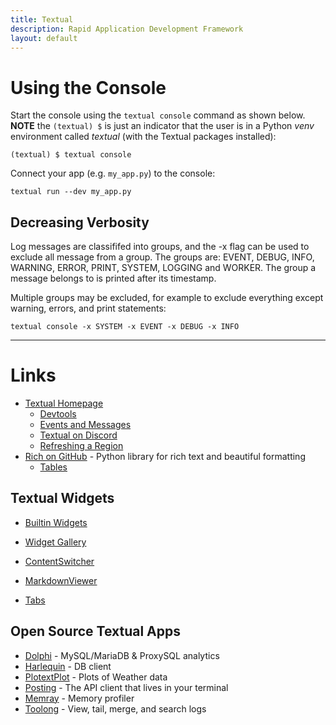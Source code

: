 ```yaml
---
title: Textual
description: Rapid Application Development Framework
layout: default
---
```


# Using the Console

Start the console using the `textual console` command as shown below. **NOTE** the `(textual) $` is just an indicator that the user is in a Python *venv* environment called *textual* (with the Textual packages installed):

```
(textual) $ textual console
```

Connect your app (e.g. `my_app.py`) to the console:

```
textual run --dev my_app.py
```

## Decreasing Verbosity

Log messages are classififed into groups, and the -x flag can be used to exclude all message from a group. The groups are: EVENT, DEBUG, INFO, WARNING, ERROR, PRINT, SYSTEM, LOGGING and WORKER. The group a message belongs to is printed after its timestamp.

Multiple groups may be excluded, for example to exclude everything except warning, errors, and print statements:

```
textual console -x SYSTEM -x EVENT -x DEBUG -x INFO
```

---

# Links

* [Textual Homepage](https://textual.textualize.io/)
  * [Devtools](https://textual.textualize.io/guide/devtools/)
  * [Events and Messages](https://textual.textualize.io/guide/events/)
  * [Textual on Discord](https://discord.gg/Enf6Z3qhVr)
  * [Refreshing a Region](https://textual.textualize.io/guide/widgets/#region-updates)
* [Rich on GitHub](https://github.com/Textualize/rich) - Python library for rich text and beautiful formatting
  * [Tables](https://rich.readthedocs.io/en/latest/tables.html)

## Textual Widgets

* [Builtin Widgets](https://textual.textualize.io/widgets/)
* [Widget Gallery](https://textual.textualize.io/widget_gallery/)

* [ContentSwitcher](https://textual.textualize.io/widgets/content_switcher/)
* [MarkdownViewer](https://textual.textualize.io/widgets/markdown_viewer/)
* [Tabs](https://textual.textualize.io/widgets/tabs/)

## Open Source Textual Apps

* [Dolphi](https://github.com/charles-001/dolphie) - MySQL/MariaDB & ProxySQL analytics
* [Harlequin](https://github.com/tconbeer/harlequin) - DB client
* [PlotextPlot](https://github.com/Textualize/textual-plotext/tree/main/examples) - Plots of Weather data
* [Posting](https://github.com/darrenburns/posting) - The API client that lives in your terminal
* [Memray](https://github.com/bloomberg/memray) - Memory profiler
* [Toolong](https://github.com/textualize/toolong) - View, tail, merge, and search logs
